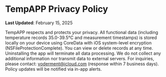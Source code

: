 # TempAPP Privacy Policy

**Last Updated**: February 15, 2025

TempAPP respects and protects your privacy. All functional data (including temperature records 35.0-39.5°C and measurement timestamps) is stored locally on your device using CoreData with iOS system-level encryption (NSFileProtectionComplete). You can view or delete records at any time. Uninstalling the app will terminate all data processing. We do not collect any additional information nor transmit data to external servers. For inquiries, please contact: voderment@icloud.com (response within 7 business days). Policy updates will be notified via in-app alerts.